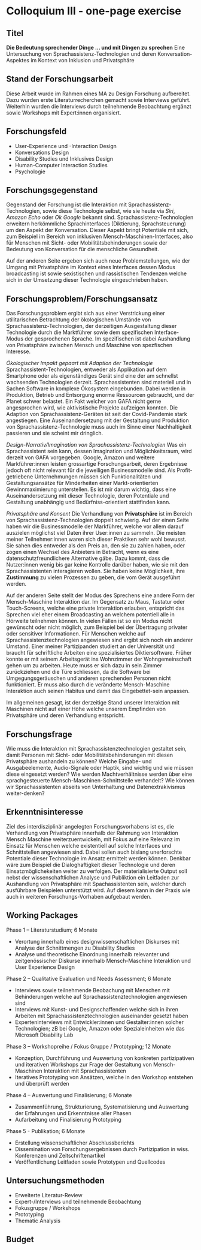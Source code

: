 # Colloquium III - one-page exercise

## Titel
**Die Bedeutung sprechender Dinge … und mit Dingen zu sprechen**
Eine Untersuchung von Sprachassistenz-Technologien und deren Konversation-Aspektes im Kontext von Inklusion und Privatsphäre

## Stand der Forschungsarbeit
Diese Arbeit wurde im Rahmen eines MA zu Design Forschung aufbereitet. Dazu wurden erste Literaturrecherchen gemacht sowie Interviews geführt. Weiterhin wurden die Interviews durch teilnehmende Beobachtung ergänzt sowie Workshops mit Expert:innen organisiert.

## Forschungsfeld
- User-Experience und -Interaction Design
- Konversations Design
- Disability Studies und Inklusives Design
- Human-Computer Interaction Studies
- Psychologie

## Forschungsgegenstand
Gegenstand der Forschung ist die Interaktion mit Sprachassistenz-Technologien, sowie diese Technologie selbst, wie sie heute via *Siri*, *Amazon Echo* oder *Ok Google* bekannt sind. Sprachassistenz-Technologien erweitern herkömmliche Sprachinterfaces (Diktierung, Sprachsteuerung) um den Aspekt der Konversation. Dieser Aspekt bringt Potentiale mit sich, zum Beispiel im Bereich von inklusiven Mensch-Maschinen-Interfaces, also für Menschen mit Sicht- oder Mobilitätsbehinderungen sowie der Bedeutung von Konversation für die menschliche Gesundheit.

Auf der anderen Seite ergeben sich auch neue Problemstellungen, wie der Umgang mit Privatsphäre im Kontext eines Interfaces dessen Modus broadcasting ist sowie sexistischen und rassistischen Tendenzen welche sich in der Umsetzung dieser Technologie eingeschrieben haben.

## Forschungsproblem/Forschungsansatz
Das Forschungsproblem ergibt sich aus einer Verstrickung einer utilitarischen Betrachtung der ökologischen Umstände von Sprachassistenz-Technologien, der derzeitigen Ausgestaltung dieser Technologie durch die Marktführer sowie dem spezifischen Interface-Modus der gesprochenen Sprache. Im spezifischen ist dabei Aushandlung von Privatsphäre zwischen Mensch und Maschine von spezfischen Interesse.

*Ökologischer Impakt gepaart mit Adaption der Technologie*
Sprachassistent-Technologien, entweder als Applikation auf dem Smartphone oder als eigenständiges Gerät sind eine der am schnellst wachsenden Technologien derzeit. Sprachassistenten sind materiell und in Sachen Software in komplexe Ökosystem eingebunden. Dabei werden in Produktion, Betrieb und Entsorgung enorme Ressourcen gebraucht, und der Planet schwer belastet. Ein Fakt welcher von GAFA nicht gerne angesprochen wird, wie aktivistische Projekte aufzeigen konnten. Die Adaption von Sprachassistenz-Geräten ist seit der Covid-Pandemie stark angestiegen. Eine Auseinandersetzung mit der Gestaltung und Produktion von Sprachassistenz-Technologie muss auch im Sinne einer Nachhaltigkeit passieren und sie scheint mir dringlich.

*Design-Narrativ/Imagination von Sprachassistenz-Technologien*
Was ein Sprachassistent sein kann, dessen Imagination und Möglichkeitsraum, wird derzeit von GAFA vorgegeben. Google, Amazon und weitere Markführer:innen leisten grossartige Forschungsarbeit, deren Ergebnisse jedoch oft nicht relevant für die jeweiligen Businessmodelle sind. Als Profit-getriebene Unternehmungen müssen sich Funktionalitäten und Gestaltungsansätze für Minderheiten einer Markt-orientierten Gewinnmaximierung unterstellen. Es ist mir darum wichtig, dass eine Auseinandersetzung mit dieser Technologie, deren Potentiale und Gestaltung unabhängig und Bedürfniss-orientiert stattfinden kann.

*Privatsphäre und Konsent*
Die Verhandlung von **Privatsphäre** ist im Bereich von Sprachassistenz-Technologien doppelt schwierig. Auf der einen Seite haben wir die Businessmodelle der Markführer, welche vor allem darauf auszielen möglichst viel Daten ihrer User:innen zu sammeln. Die meisten meiner Teilnehmer:innen waren sich dieser Praktiken sehr wohl bewusst. Sie sahen dies entweder als den Preis an, den sie zu zahlen haben, oder zogen einen Wechsel des Anbieters in Betracht, wenn es eine datenschutzfreundlichere Alternative gäbe. Dazu kommt, dass die Nutzer:innen wenig bis gar keine Kontrolle darüber haben, wie sie mit den Sprachassistenten interagieren wollen. Sie haben keine Möglichkeit, ihre **Zustimmung** zu vielen Prozessen zu geben, die vom Gerät ausgeführt werden.

Auf der anderen Seite stellt der Modus des Sprechens eine andere Form der Mensch-Maschine Interaktion dar. Im Gegensatz zu Maus, Tastatur oder Touch-Screens, welche eine private Interaktion erlauben, entspricht das Sprechen viel eher einem Broadcasting an welchem potentiell alle in Hörweite teilnehmen können. In vielen Fällen ist so ein Modus nicht gewünscht oder nicht möglich, zum Beispiel bei der Übertragung privater oder sensitiver Informationen. Für Menschen welche auf Sprachassistenztechnologien angewiesen sind ergibt sich noch ein anderer Umstand. Einer meiner Partizipanden studiert an der Universität und braucht für schriftliche Arbeiten eine spezialisiertes Diktiersoftware. Früher konnte er mit seinem Arbeitsgerät ins Wohnzimmer der Wohngemeinschaft gehen um zu arbeiten. Heute muss er sich dazu in sein Zimmer zurückziehen und die Türe schliessen, da die Software bei Umgegungsgeräuschen und anderen sprechenden Personen nicht funktioniert. Er muss also durch die veränderte Mensch-Maschine Interaktion auch seinen Habitus und damit das Eingebettet-sein anpassen.

Im allgemeinen gesagt, ist der derzeitige Stand unserer Interaktion mit Maschinen nicht auf einer Höhe welche unserem Empfinden von Privatsphäre und deren Verhandlung entspricht.

## Forschungsfrage
Wie muss die Interaktion mit Sprachassistenztechnologien gestaltet sein, damit Personen mit Sicht- oder Mobilitätsbehinderungen mit diesen Privatsphäre aushandeln zu können? Welche Eingabe- und Ausgabeelemente, Audio-Signale oder Haptik, sind wichtig und wie müssen diese eingesetzt werden? Wie werden Machtverhältnisse werden über eine sprachgesteuerte Mensch-Maschinen-Schnittstelle verhandelt? Wie können wir Sprachassistenten abseits von Unterhaltung und Datenextrakivismus weiter-denken?

## Erkenntnisinteresse
Ziel des interdisziplinär angelegten Forschungsvorhabens ist es, die Verhandlung von Privatsphäre innerhalb der Rahmung von Interaktion Mensch Maschine weiterzuentwickeln, mit Fokus auf eine Relevanz im Einsatz für Menschen welche existentiell auf solche Interfaces und Schnittstellen angewiesen sind. Dabei sollen auch bislang unerforschte Potentiale dieser Technologie im Ansatz ermittelt werden können. Denkbar wäre zum Beispiel die Dialoghaftigkeit dieser Technologie und deren Einsatzmöglichekeiten weiter zu verfolgen. Der materialisierte Output soll nebst der wissenschaftlichen Analyse und Publiktion ein Leitfaden zur Aushandlung von Privatsphäre mit Spachassistenten sein, welcher durch ausführbare Beispielen unterstützt wird. Auf diesem kann in der Praxis wie auch in weiteren Forschungs-Vorhaben aufgebaut werden.

## Working Packages
Phase 1 – Literaturstudium; 6 Monate
- Verortung innerhalb eines designwissenschaftlichen Diskurses mit Analyse der Schnittmengen zu Disability Studies
- Analyse und theoretische Einordnung innerhalb relevanter und zeitgenössischer Diskurse innerhalb Mensch-Maschine Interaktion und User Experience Design

Phase 2 – Qualitative Evaluation und Needs Assessment; 6 Monate
- Interviews sowie teilnehmende Beobachung mit Menschen mit Behinderungen welche auf Sprachassistenztechnologien angewiesen sind
- Interviews mit Kunst- und Designschaffenden welche sich in ihren Arbeiten mit Sprachassistenztechnologien auseinander gesetzt haben
- Experteninterviews mit Entwickler:innen und Gestalter:innen solcher Technologien; zB bei Google, Amazon oder Spezialeinheiten wie das Microsoft Disability Lab

Phase 3 – Workshopreihe / Fokus Gruppe / Prototyping; 12 Monate
- Konzeption, Durchführung und Auswertung von konkreten partizipativen und iterativen Workshops zur Frage der Gestaltung von Mensch-Maschinen Interaktion mit Sprachassistenten
- Iteratives Prototyping von Ansätzen, welche in den Workshop entstehen und überprüft werden

Phase 4 – Auswertung und Finalisierung; 6 Monate
- Zusammenführung, Strukturierung, Systematisierung und Auswertung der Erfahrungen und Erkenntnisse aller Phasen 
- Aufarbeitung und Finalisierung Prototyping

Phase 5 - Publikation; 6 Monate
- Erstellung wissenschaftlicher Abschlussberichts
- Dissemination von Forschungsergebnissen durch Partizipation in wiss. Konferenzen und Zeitschriftenartikel
- Veröffentlichung Leitfaden sowie Prototypen und Quellcodes

## Untersuchungsmethoden
- Erweiterte Literatur-Review
- Expert-/Interviews und teilnehmende Beobachtung
- Fokusgruppe / Workshops
- Prototyping
- Thematic Analysis

## Budget